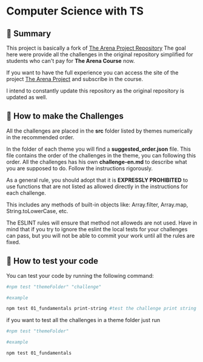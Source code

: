 # Computer Science with TS

## :page_with_curl: Summary

This project is basically a fork
of [The Arena Project Repository](https://github.com/the-arena-project/typescript-arenas) The goal
here were provide all the challenges in the original repository simplified for students who can't pay for **The
Arena Course** now.

If you want to have the full experience you can access the site of the
project [The Arena Project](https://www.thearenaproject.co/) and subscribe in the course.

I intend to constantly update this repository as the original repository is updated as well.

## :rocket: How to make the Challenges

All the challenges are placed in the **src** folder listed by themes numerically in the recommended order.

In the folder of each theme you will find a **suggested_order.json** file. This file contains the order of the
challenges in the theme, you can following this order. All the challenges has his own **challenge-en.md** to describe
what you are supposed to do. Follow the instructions rigorously.

As a general rule, you should adopt that it is **EXPRESSLY PROHIBITED** to use functions that are not listed as allowed
directly in the instructions for each challenge.

This includes any methods of built-in objects like: Array.filter, Array.map, String.toLowerCase, etc.

The ESLINT rules will ensure that method not alloweds are not used. Have in mind that if you try to ignore the eslint the local tests for your challenges can pass, but you will not be able to commit your work until all the rules are fixed.

## :rocket: How to test your code

You can test your code by running the following command:

```bash
#npm test "themeFolder" "challenge"

#example

npm test 01_fundamentals print-string #test the challenge print string on fundamentals
```

if you want to test all the challenges in a theme folder just run

```bash
#npm test "themeFolder"

#example

npm test 01_fundamentals
```
